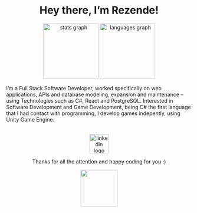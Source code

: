 <h1 align="center">Hey there, I’m Rezende!</h1>

<div align="center">
  <img src="https://github-readme-stats.vercel.app/api?hide_title=false&hide_rank=true&show_icons=true&include_all_commits=false&count_private=true&disable_animations=false&theme=dracula&locale=en&hide_border=false&username=vrezendedev" height="150" alt="stats graph"  />
  <img src="https://github-readme-stats.vercel.app/api/top-langs?locale=en&hide_title=false&layout=compact&card_width=320&langs_count=10&theme=dracula&hide_border=false&username=vrezendedev" height="150" alt="languages graph"  />
</div>


<p align="left">I’m a Full Stack Software Developer, worked specifically on web applications, APIs and database modeling, expansion and maintenance – using Technologies such as C#, React and PostgreSQL. Interested in Software Development and Game Development, being C# the first language that I had contact with programming, I develop games indepently, using Unity Game Engine.</p>

<br>

<div align="center">
  <a href="https://www.linkedin.com/in/vinicius-inacio-rezende/" target="_blank">
    <img src="https://raw.githubusercontent.com/maurodesouza/profile-readme-generator/master/src/assets/icons/social/linkedin/default.svg" width="52" height="52" alt="linkedin logo"  />
  </a>
</div>

<p align="center">Thanks for all the attention and happy coding for you :)</p>

<div align="center">
  <img height="100" src="https://c.tenor.com/AGgVj_aylZUAAAAd/coraline-dad.gif"/>
</div>
